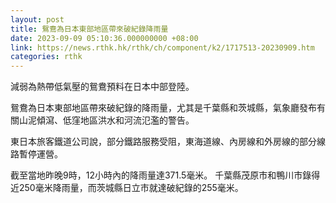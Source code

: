 ```yaml
---
layout: post
title: 鴛鴦為日本東部地區帶來破紀錄降雨量
date: 2023-09-09 05:10:36.000000000 +08:00
link: https://news.rthk.hk/rthk/ch/component/k2/1717513-20230909.htm
categories: rthk
---
```


減弱為熱帶低氣壓的鴛鴦預料在日本中部登陸。

鴛鴦為日本東部地區帶來破紀錄的降雨量，尤其是千葉縣和茨城縣，氣象廳發布有關山泥傾瀉、低窪地區洪水和河流氾濫的警告。

東日本旅客鐵道公司說，部分鐵路服務受阻，東海道線、內房線和外房線的部分線路暫停運營。

截至當地昨晚9時，12小時內的降雨量達371.5毫米。 千葉縣茂原市和鴨川市錄得近250毫米降雨量，而茨城縣日立市就達破紀錄的255毫米。
